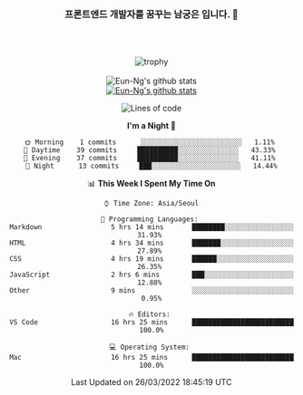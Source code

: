 <div align="center">

### 프론트엔드 개발자를 꿈꾸는 남궁은 입니다. 👋
 
<br />
<br />
 
![trophy](https://github-profile-trophy.vercel.app/?username=Eun-Ng)
<br />
<br />
![Eun-Ng's github stats](https://github-readme-stats.vercel.app/api?username=Eun-Ng&show_icons=true)
<br />
[![Eun-Ng's github stats](https://github-readme-stats.vercel.app/api/top-langs/?username=Eun-Ng&show_icons=true&hide_border=true&title_color=004386&icon_color=004386&layout=compact)](https://github.com/Eun-Ng)
<br />

<!--START_SECTION:waka-->
![Lines of code](https://img.shields.io/badge/From%20Hello%20World%20I%27ve%20Written-2%20Thousand%20lines%20of%20code-blue)

**I'm a Night 🦉** 

```text
🌞 Morning    1 commits      ░░░░░░░░░░░░░░░░░░░░░░░░░   1.11% 
🌆 Daytime    39 commits     ██████████░░░░░░░░░░░░░░░   43.33% 
🌃 Evening    37 commits     ██████████░░░░░░░░░░░░░░░   41.11% 
🌙 Night      13 commits     ███░░░░░░░░░░░░░░░░░░░░░░   14.44%

```


📊 **This Week I Spent My Time On** 

```text
⌚︎ Time Zone: Asia/Seoul

💬 Programming Languages: 
Markdown                 5 hrs 14 mins       ████████░░░░░░░░░░░░░░░░░   31.93% 
HTML                     4 hrs 34 mins       ███████░░░░░░░░░░░░░░░░░░   27.89% 
CSS                      4 hrs 19 mins       ██████░░░░░░░░░░░░░░░░░░░   26.35% 
JavaScript               2 hrs 6 mins        ███░░░░░░░░░░░░░░░░░░░░░░   12.88% 
Other                    9 mins              ░░░░░░░░░░░░░░░░░░░░░░░░░   0.95%

🔥 Editors: 
VS Code                  16 hrs 25 mins      █████████████████████████   100.0%

💻 Operating System: 
Mac                      16 hrs 25 mins      █████████████████████████   100.0%

```


 Last Updated on 26/03/2022 18:45:19 UTC
<!--END_SECTION:waka-->
 
</div>
